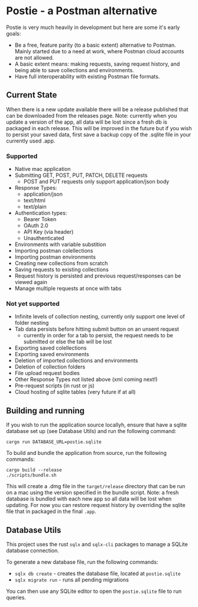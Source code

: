 # Postie - a Postman alternative

Postie is very much heavily in development but here are some it's early goals:
- Be a free, feature parity (to a basic extent) alternative to Postman.
Mainly started due to a need at work, where Postman cloud accounts are not allowed.
- A basic extent means: making requests, saving request history, and being able to 
save collections and environments.
- Have full interoperability with existing Postman file formats.

## Current State
When there is a new update available there will be a release published that can be downloaded from the releases page.
Note: currently when you update a version of the app, all data will be lost since a fresh db is packaged in each release. 
This will be improved in the future but if you wish to persist your saved data, first save a backup copy of the .sqlite file 
in your currently used .app.
### Supported
- Native mac application
- Submitting GET, POST, PUT, PATCH, DELETE requests
  - POST and PUT requests only support application/json body
- Response Types:
  - application/json
  - text/html
  - text/plain
- Authentication types:
  - Bearer Token
  - OAuth 2.0
  - API Key (via header)
  - Unauthenticated
- Environments with variable substition
- Importing postman colellections
- Importing postman environments
- Creating new collections from scratch
- Saving requests to existing collections
- Request history is persisted and previous request/responses can be viewed again
- Manage multiple requests at once with tabs

### Not yet supported
- Infinite levels of collection nesting, currently only support one level of folder nesting
- Tab data persists before hitting submit button on an unsent request
  - currently in order for a tab to persist, the request needs to be submitted or else the tab will be lost
- Exporting saved colellections
- Exporting saved environments
- Deletion of imported collections and environments
- Deletion of collection folders
- File upload request bodies
- Other Response Types not listed above (xml coming next!)
- Pre-request scripts (in rust or js)
- Cloud hosting of sqlite tables (very future if at all)

## Building and running
If you wish to run the application source locallyh, ensure that have a sqlite database set up (see Database Utils) and run the following command:
```shell
cargo run DATABASE_URL=postie.sqlite
```

To build and bundle the application from source, run the following commands:
```shell
cargo build --release
./scripts/bundle.sh
```
This will create a .dmg file in the `target/release` directory that can be run on a mac using the version specified in the bundle script.
Note: a fresh database is bundled with each new app so all data will be lost when updating. For now you can restore request history by
overriding the sqlite file that in packaged in the final `.app`.

## Database Utils

This project uses the rust `sqlx` and `sqlx-cli` packages to manage a SQLite database connection.

To generate a new database file, run the following commands:

* `sqlx db create` - creates the database file, located at `postie.sqlite`
* `sqlx migrate run` - runs all pending migrations

You can then use any SQLite editor to open the `postie.sqlite` file to run queries.


